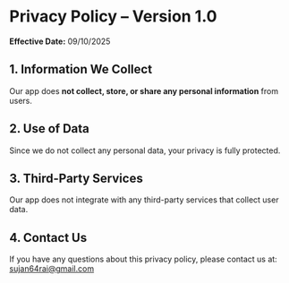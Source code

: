# Privacy Policy – Version 1.0

**Effective Date:** 09/10/2025

## 1. Information We Collect

Our app does **not collect, store, or share any personal information** from users.

## 2. Use of Data

Since we do not collect any personal data, your privacy is fully protected.

## 3. Third-Party Services

Our app does not integrate with any third-party services that collect user data.

## 4. Contact Us

If you have any questions about this privacy policy, please contact us at: [sujan64rai@gmail.com](mailto:sujan64rai@gmail.com)
